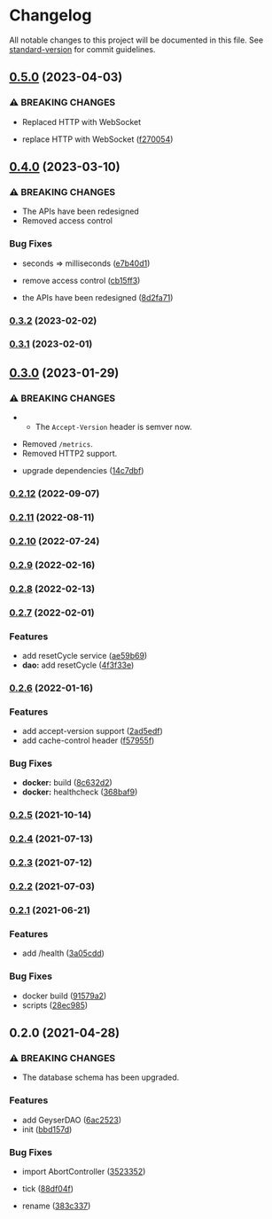# Changelog

All notable changes to this project will be documented in this file. See [standard-version](https://github.com/conventional-changelog/standard-version) for commit guidelines.

## [0.5.0](https://github.com/BlackGlory/geyser/compare/v0.4.0...v0.5.0) (2023-04-03)


### ⚠ BREAKING CHANGES

* Replaced HTTP with WebSocket

* replace HTTP with WebSocket ([f270054](https://github.com/BlackGlory/geyser/commit/f270054e289cbedd42c2d4c1bd58fb3c94ffd027))

## [0.4.0](https://github.com/BlackGlory/geyser/compare/v0.3.2...v0.4.0) (2023-03-10)


### ⚠ BREAKING CHANGES

* The APIs have been redesigned
* Removed access control

### Bug Fixes

* seconds => milliseconds ([e7b40d1](https://github.com/BlackGlory/geyser/commit/e7b40d161c00ebb8368cc37e893bd53b83a7f017))


* remove access control ([cb15ff3](https://github.com/BlackGlory/geyser/commit/cb15ff35aef0fe3590f7464af3647e31f44255fe))
* the APIs have been redesigned ([8d2fa71](https://github.com/BlackGlory/geyser/commit/8d2fa71e6bcd1aadb732399c22978abaff667fc7))

### [0.3.2](https://github.com/BlackGlory/geyser/compare/v0.3.1...v0.3.2) (2023-02-02)

### [0.3.1](https://github.com/BlackGlory/geyser/compare/v0.3.0...v0.3.1) (2023-02-01)

## [0.3.0](https://github.com/BlackGlory/geyser/compare/v0.2.12...v0.3.0) (2023-01-29)


### ⚠ BREAKING CHANGES

* - The `Accept-Version` header is semver now.
- Removed `/metrics`.
- Removed HTTP2 support.

* upgrade dependencies ([14c7dbf](https://github.com/BlackGlory/geyser/commit/14c7dbf2782bd70d77726e0d2f9b0601bcf7c98e))

### [0.2.12](https://github.com/BlackGlory/geyser/compare/v0.2.11...v0.2.12) (2022-09-07)

### [0.2.11](https://github.com/BlackGlory/geyser/compare/v0.2.10...v0.2.11) (2022-08-11)

### [0.2.10](https://github.com/BlackGlory/geyser/compare/v0.2.9...v0.2.10) (2022-07-24)

### [0.2.9](https://github.com/BlackGlory/geyser/compare/v0.2.8...v0.2.9) (2022-02-16)

### [0.2.8](https://github.com/BlackGlory/geyser/compare/v0.2.7...v0.2.8) (2022-02-13)

### [0.2.7](https://github.com/BlackGlory/geyser/compare/v0.2.6...v0.2.7) (2022-02-01)


### Features

* add resetCycle service ([ae59b69](https://github.com/BlackGlory/geyser/commit/ae59b69f2b7ba582601cfc92a4f199f86ade8edf))
* **dao:** add resetCycle ([4f3f33e](https://github.com/BlackGlory/geyser/commit/4f3f33e54e89998f946b5f3cabe3d2c7b5bc1032))

### [0.2.6](https://github.com/BlackGlory/geyser/compare/v0.2.5...v0.2.6) (2022-01-16)


### Features

* add accept-version support ([2ad5edf](https://github.com/BlackGlory/geyser/commit/2ad5edfe0237edb2b113afab7c040a8cd35ddb45))
* add cache-control header ([f57955f](https://github.com/BlackGlory/geyser/commit/f57955fb243e976ed51dd179fd7e488e4dee328e))


### Bug Fixes

* **docker:** build ([8c632d2](https://github.com/BlackGlory/geyser/commit/8c632d2ae53b0bc20a49a177f0dbc84eee110b30))
* **docker:** healthcheck ([368baf9](https://github.com/BlackGlory/geyser/commit/368baf98b1727901cb954dcb403b65b5e7c58c76))

### [0.2.5](https://github.com/BlackGlory/geyser/compare/v0.2.4...v0.2.5) (2021-10-14)

### [0.2.4](https://github.com/BlackGlory/geyser/compare/v0.2.3...v0.2.4) (2021-07-13)

### [0.2.3](https://github.com/BlackGlory/geyser/compare/v0.2.2...v0.2.3) (2021-07-12)

### [0.2.2](https://github.com/BlackGlory/geyser/compare/v0.2.1...v0.2.2) (2021-07-03)

### [0.2.1](https://github.com/BlackGlory/geyser/compare/v0.2.0...v0.2.1) (2021-06-21)


### Features

* add /health ([3a05cdd](https://github.com/BlackGlory/geyser/commit/3a05cdd8177d94544dd9bb17c1ce846991ac1baf))


### Bug Fixes

* docker build ([91579a2](https://github.com/BlackGlory/geyser/commit/91579a2773519bdc27bcd618193d5c6244e80192))
* scripts ([28ec985](https://github.com/BlackGlory/geyser/commit/28ec9857c2fe2d3c93390d2d4857dec2cb8a4a07))

## 0.2.0 (2021-04-28)


### ⚠ BREAKING CHANGES

* The database schema has been upgraded.

### Features

* add GeyserDAO ([6ac2523](https://github.com/BlackGlory/geyser/commit/6ac25235336c3800f2e6e51c6f3b5e4a5f084079))
* init ([bbd157d](https://github.com/BlackGlory/geyser/commit/bbd157d49b9d00a4d2d066c9e947c649a22684f0))


### Bug Fixes

* import AbortController ([3523352](https://github.com/BlackGlory/geyser/commit/3523352cf7fd7d1d71d26ea0e7b64761e1bbc07c))
* tick ([88df04f](https://github.com/BlackGlory/geyser/commit/88df04fd7dee4b91ac8580c01c117b5504ea0596))


* rename ([383c337](https://github.com/BlackGlory/geyser/commit/383c3374527a86639f58921ad80a52b6c976bbe1))
